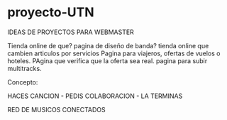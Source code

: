 # proyecto-UTN

IDEAS DE PROYECTOS PARA WEBMASTER

Tienda online de que?
pagina de diseño de banda?
tienda online que cambien articulos por servicios
Pagina para viajeros, ofertas de vuelos o hoteles. 
PAgina que verifica que la oferta sea real.
pagina para subir multitracks.

Concepto: 

HACES CANCION - PEDIS COLABORACION - LA TERMINAS 

RED DE MUSICOS CONECTADOS 
